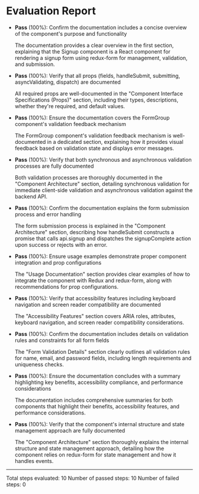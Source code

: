 # Evaluation Report

- **Pass** (100%): Confirm the documentation includes a concise overview of the component's purpose and functionality
  
  The documentation provides a clear overview in the first section, explaining that the Signup component is a React component for rendering a signup form using redux-form for management, validation, and submission.

- **Pass** (100%): Verify that all props (fields, handleSubmit, submitting, asyncValidating, dispatch) are documented
  
  All required props are well-documented in the "Component Interface Specifications (Props)" section, including their types, descriptions, whether they're required, and default values.

- **Pass** (100%): Ensure the documentation covers the FormGroup component's validation feedback mechanism
  
  The FormGroup component's validation feedback mechanism is well-documented in a dedicated section, explaining how it provides visual feedback based on validation state and displays error messages.

- **Pass** (100%): Verify that both synchronous and asynchronous validation processes are fully documented
  
  Both validation processes are thoroughly documented in the "Component Architecture" section, detailing synchronous validation for immediate client-side validation and asynchronous validation against the backend API.

- **Pass** (100%): Confirm the documentation explains the form submission process and error handling
  
  The form submission process is explained in the "Component Architecture" section, describing how handleSubmit constructs a promise that calls api.signup and dispatches the signupComplete action upon success or rejects with an error.

- **Pass** (100%): Ensure usage examples demonstrate proper component integration and prop configurations
  
  The "Usage Documentation" section provides clear examples of how to integrate the component with Redux and redux-form, along with recommendations for prop configurations.

- **Pass** (100%): Verify that accessibility features including keyboard navigation and screen reader compatibility are documented
  
  The "Accessibility Features" section covers ARIA roles, attributes, keyboard navigation, and screen reader compatibility considerations.

- **Pass** (100%): Confirm the documentation includes details on validation rules and constraints for all form fields
  
  The "Form Validation Details" section clearly outlines all validation rules for name, email, and password fields, including length requirements and uniqueness checks.

- **Pass** (100%): Ensure the documentation concludes with a summary highlighting key benefits, accessibility compliance, and performance considerations
  
  The documentation includes comprehensive summaries for both components that highlight their benefits, accessibility features, and performance considerations.

- **Pass** (100%): Verify that the component's internal structure and state management approach are fully documented
  
  The "Component Architecture" section thoroughly explains the internal structure and state management approach, detailing how the component relies on redux-form for state management and how it handles events.

---

Total steps evaluated: 10
Number of passed steps: 10
Number of failed steps: 0